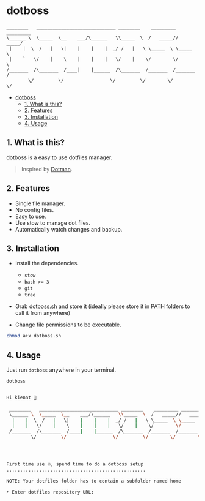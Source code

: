 # dotboss

```
________   _____________________________ ________    _________ _________
\______ \  \_____  \__    ___/\______   \\_____  \  /   _____//   _____/
 |    |  \  /   |   \|    |    |    |  _/ /   |   \ \_____  \ \_____  \
 |    `   \/    |    \    |    |    |   \/    |    \/        \/        \
/_______  /\_______  /____|    |______  /\_______  /_______  /_______  /
        \/         \/                 \/         \/        \/        \/
```

- [dotboss](#dotboss)
  - [1. What is this?](#1-what-is-this)
  - [2. Features](#2-features)
  - [3. Installation](#3-installation)
  - [4. Usage](#4-usage)

## 1. What is this?

dotboss is a easy to use dotfiles manager.

> Inspired by [Dotman](https://www.freecodecamp.org/news/build-your-own-dotfiles-manager-from-scratch/).

## 2. Features

- Single file manager.
- No config files.
- Easy to use.
- Use stow to manage dot files.
- Automatically watch changes and backup.

## 3. Installation

- Install the dependencies.

  - `stow`
  - `bash >= 3`
  - `git`
  - `tree`

- Grab [dotboss.sh](./dotboss.sh) and store it (ideally please store it in PATH folders to call it from anywhere)
- Change file permissions to be executable.

```bash
chmod a+x dotboss.sh
```

## 4. Usage

Just run `dotboss` anywhere in your terminal.

```bash
dotboss


Hi kiennt 👋

 ________   _____________________________ ________    _________ _________
 \______ \  \_____  \__    ___/\______   \\_____  \  /   _____//   _____/
  |    |  \  /   |   \|    |    |    |  _/ /   |   \ \_____  \ \_____  \
  |    |   \/    |    \    |    |    |   \/    |    \/        \/        \
 /_______  /\_______  /____|    |______  /\_______  /_______  /_______  /
         \/         \/                 \/         \/        \/        \/




First time use 🔥, spend time to do a dotboss setup
...................................................

NOTE: Your dotfiles folder has to contain a subfolder named home

➤ Enter dotfiles repository URL:
```
